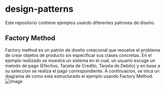 # design-patterns
Este repositorio contiene ejemplos usando diferentes patrones de diseño.
## Factory Method
Factory method es un patrón de diseño creacional que resuelve el problema de crear objetos de producto sin especificar sus clases concretas.
En el ejemplo realizado se muestra un sistema en el cual, un usuario escoge un metodo de pago (Efectivo, Tarjeta de Credito, Tarjeta de Debito) y en base a su seleccion se realiza el pago correspondiente. A continuacion, se inica un diagrama de como esta estructurado el ejemplo usando Factory Method.
![image](https://github.com/epriosf/design-patterns/assets/60623072/35602358-b6e3-4f5e-9c9f-b8ab978399e5)

